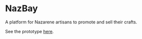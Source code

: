 # NazBay
A platform for Nazarene artisans to promote and sell their crafts.

See the prototype [here](https://facn1.github.io/Nasijona/).
